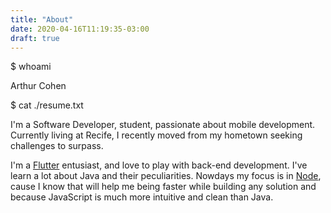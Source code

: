 ```yaml
---
title: "About"
date: 2020-04-16T11:19:35-03:00
draft: true
---
```

$ whoami

Arthur Cohen

$ cat ./resume.txt

I'm a Software Developer, student, passionate about mobile development. Currently living at Recife, I recently moved from my hometown seeking challenges to surpass.

I'm a [Flutter](https://flutter.dev/) entusiast, and love to play with back-end development. I've learn a lot about Java and their peculiarities. Nowdays my focus is in [Node](https://nodejs.org/), cause I know that will help me being faster while building any solution and because JavaScript is much more intuitive and clean than Java.
